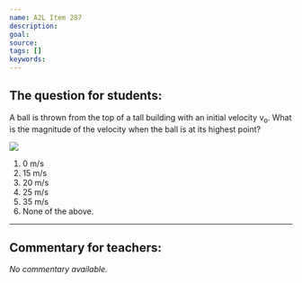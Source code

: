 ```yaml
---
name: A2L Item 287
description: 
goal: 
source: 
tags: []
keywords: 
---
```


## The question for students:

A ball is thrown from the top of a tall building with an initial
velocity v<sub>o</sub>.  What is the magnitude of the velocity when the
ball is at its highest point? <div class="img-right"><img
src="/files/Item287_fig1.gif" /></div>

1.  0 m/s
2. 15 m/s
3. 20 m/s
4. 25 m/s
5. 35 m/s
6. None of the above.


<hr/>

## Commentary for teachers:

_No commentary available._
